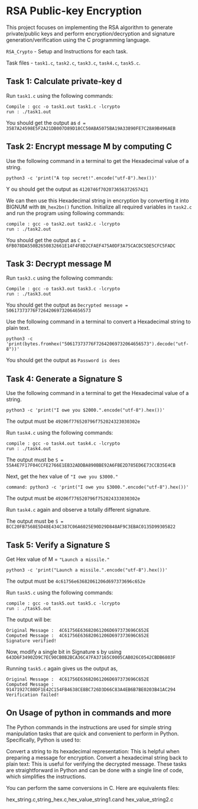 # RSA Public-key Encryption 

This project focuses on implementing the RSA algorithm to generate private/public keys and perform encryption/decryption and 
signature generation/verification using the C programming language.


`RSA_Crypto` - Setup and Instructions for each task.

Task files - `task1.c`, `task2.c`, `task3.c`, `task4.c`, `task5.c`.

## Task 1: Calculate private-key d

Run `task1.c` using the following commands:
	
	Compile	: gcc -o task1.out task1.c -lcrypto
	run	: ./task1.out
	
You should get the output as `d = 3587A24598E5F2A21DB007D89D18CC50ABA5075BA19A33890FE7C28A9B496AEB`

## Task 2: Encrypt message M by computing C

Use the following command in a terminal to get the Hexadecimal value of a string.
	
	python3 -c 'print("A top secret!".encode("utf-8").hex())'
Y  ou should get the output as `4120746f702073656372657421`
	
We can then use this Hexadecimal string in encryption by converting it into BIGNUM with `BN_hex2bn()` function.
Initialize all required variables in `task2.c` and run the program using following commands:
	
	compile	: gcc -o task2.out task2.c -lcrypto
	run	: ./task2.out
	
You should get the output as `C = 6FB078DA550B2650832661E14F4F8D2CFAEF475A0DF3A75CACDC5DE5CFC5FADC`

## Task 3: Decrypt message M

Run `task3.c` using the following commands:
	
	Compile	: gcc -o task3.out task3.c -lcrypto
	run	: ./task3.out
	
You should get the output as `Decrypted message = 50617373776F72642069732064656573`
	
Use the following command in a terminal to convert a Hexadecimal string to plain text.
	
	python3 -c 'print(bytes.fromhex("50617373776F72642069732064656573").decode("utf-8"))'

You should get the output as `Password is dees`
	
## Task 4: Generate a Signature S

Use the following command in a terminal to get the Hexadecimal value of a string.
	
	python3 -c 'print("I owe you $2000.".encode("utf-8").hex())'

The output must be `49206f776520796f752024323030302e`

Run `task4.c` using the following commands:
	
	compile	: gcc -o task4.out task4.c -lcrypto
	run	: ./task4.out
	
The output must be `S = 55A4E7F17F04CCFE2766E1EB32ADDBA890BBE92A6FBE2D785ED6E73CCB35E4CB`
	
Next, get the hex value of `"I owe you $3000."`
	
	command: python3 -c 'print("I owe you $3000.".encode("utf-8").hex())'

The output must be `49206f776520796f752024333030302e`
	
Run `task4.c` again and observe a totally different signature.
	
The output must be `S = BCC20FB7568E5D48E434C387C06A6025E90D29D848AF9C3EBAC0135D99305822`
	
## Task 5: Verify a Signature S

Get Hex value of M = `"Launch a missile."`
	
	python3 -c 'print("Launch a missile.".encode("utf-8").hex())'

The output must be `4c61756e63682061206d697373696c652e`
	
Run `task5.c` using the following commands:
	
	compile	: gcc -o task5.out task5.c -lcrypto
	run	: ./task5.out

The output will be: 
	
 	Original Message :  4C61756E63682061206D697373696C652E
	Computed Message :  4C61756E63682061206D697373696C652E
	Signature verified!
	
Now, modify a single bit in Signature s by using `643D6F34902D9C7EC90CB0B2BCA36C47FA37165C0005CAB026C0542CBDB6803F`
	
Running `task5.c` again gives us the output as,

	Original Message :  4C61756E63682061206D697373696C652E
	Computed Message :  91471927C80DF1E42C154FB4638CE8BC726D3D66C83A4EB6B7BE0203B41AC294
	Verification failed!

## On Usage of python in commands and more

The Python commands in the instructions are used for simple string manipulation tasks that are quick and convenient to perform in Python. 
Specifically, Python is used to:

Convert a string to its hexadecimal representation: This is helpful when preparing a message for encryption.
Convert a hexadecimal string back to plain text: This is useful for verifying the decrypted message.
These tasks are straightforward in Python and can be done with a single line of code, which simplifies the instructions. 

You can perform the same conversions in C. Here are equivalents files:

hex_string.c,string_hex.c,hex_value_string1.cand hex_value_string2.c